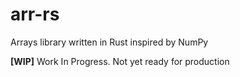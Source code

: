 # arr-rs

Arrays library written in Rust inspired by NumPy

**[WIP]** Work In Progress. Not yet ready for production
